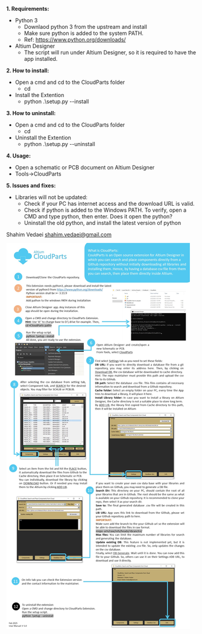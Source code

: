**1. Requirements:**
- Python 3
    - Downlaod python 3 from the upstream and install
    - Make sure python is added to the system PATH.
    - Ref: https://www.python.org/downloads/
- Altium Designer
    - The script will run under Altium Designer, so it is required to have the app installed.

**2. How to install:**
- Open a cmd and cd to the CloudParts folder
    - cd <path to CloudParts>
- Install the Extention
    - python .\setup.py --install

**3. How to uninstall:**
- Open a cmd and cd to the CloudParts folder
    - cd <path to CloudParts>
- Uninstall the Extention
    - python .\setup.py --uninstall

**4. Usage:**
- Open a schematic or PCB document on Altium Designer
- Tools->CloudParts

**5. Issues and fixes:**
- Libraries will not be updated:
    - Check if your PC has internet access and the download URL is valid.
    - Check if python is added to the Windows PATH. To verify, open a CMD and type python, then enter. Does it open the python?
    - Uninstall the old python, and install the latest version of python


Shahim Vedaei
<shahim.vedaei@gmail.com>


![CloudParts UserManual](UserManual.jpg)
